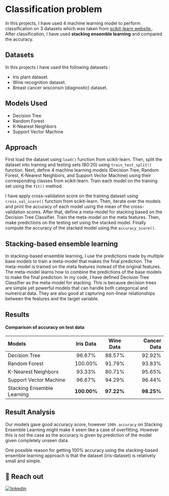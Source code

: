# Classification problem

In this projects, I have used 4 machine learning model to perform classification on 3 datasets which was taken from [ scikit-learn website.](https://scikit-learn.org/stable/datasets/toy_dataset.html). After classification, I have used **stacking ensemble learning** and compared the accuracy.

## Datasets

In this projects I have used the following datasets :

- Iris plant dataset.
- Wine recognition dataset.
- Breast cancer wisconsin (diagnostic) dataset.

## Models Used

- Decision Tree
- Random Forest
- K-Nearest Neighbors
- Support Vector Machine

## Approach

First load the dataset using `load()` function from scikit-learn. Then, split the dataset into training and testing sets (80:20) using `train_test_split()` function. Next, define 4 machine learning models (Decision Tree, Random Forest, K-Nearest Neighbors, and Support Vector Machine) using their corresponding classes from scikit-learn. Train each model on the training set using the `fit()` method.

I have apply cross-validation score on the training dataset using `cross_val_score()` function from scikit-learn. Then, iterate over the models and print the accuracy of each model using the mean of the cross-validation scores. After that, define a meta-model for stacking based on the Decision Tree Classifier. Train the meta-model on the meta features. Then, make predictions on the testing set using the stacked model. Finally compute the accuracy of the stacked model using the `accuracy_score()`.

## Stacking-based ensemble learning

In stacking-based ensemble learning, I use the predictions made by multiple base models to train a meta-model that makes the final prediction. The meta-model is trained on the meta features instead of the original features. The meta-model learns how to combine the predictions of the base models to make the final prediction. In my code, I have defined Decision Tree Classifier as the meta-model for stacking. This is because decision trees are simple yet powerful models that can handle both categorical and numerical data. They are also good at capturing non-linear relationships between the features and the target variable.

## Results

#### Comparison of accuracy on test data

| Models                     |  Iris Data  | Wine Data  | Cancer Data |
| :------------------------- | :---------: | :--------: | ----------: |
| Decision Tree              |   96.67%    |   88.57%   |      92.92% |
| Random Forest              |   100.00%   |   91.79%   |      93.83% |
| K-Nearest Neighbors        |   93.33%    |   80.71%   |      95.65% |
| Support Vector Machine     |   96.67%    |   94.29%   |      96.44% |
| Stacking Ensemble Learning | **100.00%** | **97.22%** |  **98.25%** |

## Result Analysis

Our models gave good accuracy score, however `100% accuracy` on Stacking Ensemble Learning might make it seem like a case of overfitting. However this is not the case as the accuracy is given by prediction of the model given completely unseen data.

One possible reason for getting 100% accuracy using the stacking-based ensemble learning approach is that the dataset (iris-dataset) is relatively small and simple.

## 🚀 Reach out

[![linkedin](https://img.shields.io/badge/linkedin-0A66C2?style=for-the-badge&logo=linkedin&logoColor=white)](https://www.linkedin.com/in/tazin-morshed-b441a6237/)
